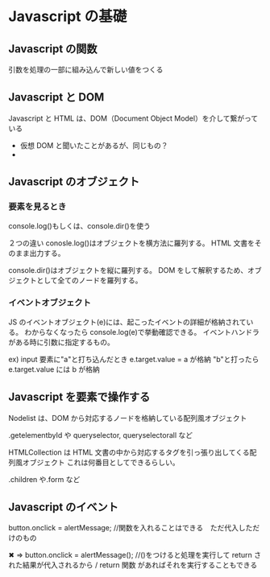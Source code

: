 # Javascript の基礎

## Javascript の関数

引数を処理の一部に組み込んで新しい値をつくる

## Javascript と DOM

Javascript と HTML は、DOM（Document Object Model）を介して繋がっている

- 仮想 DOM と聞いたことがあるが、同じもの？
-

## Javascript のオブジェクト

### 要素を見るとき

console.log()もしくは、console.dir()を使う

２つの違い
conosle.log()はオブジェクトを横方法に羅列する。
HTML 文書をそのまま出力する。

console.dir()はオブジェクトを縦に羅列する。
DOM をして解釈するため、オブジェクトとして全てのノードを羅列する。

### イベントオブジェクト

JS のイベントオブジェクト(e)には、起こったイベントの詳細が格納されている。
わからなくなったら console.log(e)で挙動確認できる。
イベントハンドラがある時に引数に指定するもの。

ex)
input 要素に"a"と打ち込んだとき
e.target.value = a が格納
"b"と打ったら
e.target.value には b が格納

## Javascript を要素で操作する

Nodelist は、DOM から対応するノードを格納している配列風オブジェクト

.getelementbyId や queryselector, queryselectorall など

HTMLCollection は HTML 文書の中から対応するタグを引っ張り出してくる配列風オブジェクト
これは何番目としてできるらしい。

.children や.form など

## Javascript のイベント

button.onclick = alertMessage; //関数を入れることはできる　ただ代入しただけのもの

✖︎ => button.onclick = alertMessage(); //()をつけると処理を実行して return された結果が代入されるから / return 関数 があればそれを実行することもできる
